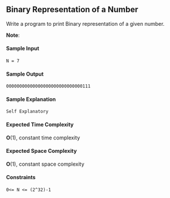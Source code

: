 ## **Binary Representation of a Number**
Write a program to print Binary representation of a given number. 

__Note__: 

#### **Sample Input**
    N = 7

#### **Sample Output**
    00000000000000000000000000000111
#### **Sample Explanation**
    Self Explanatory
#### **Expected Time Complexity**
__O__(1), constant time complexity 
#### **Expected Space Complexity**
__O__(1), constant space complexity 

#### **Constraints**
    0<= N <= (2^32)-1

